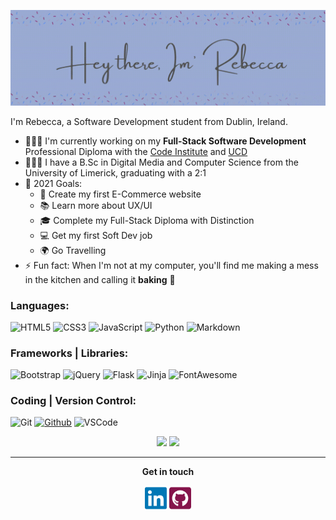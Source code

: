 <p align="center">
<img src="assets/logo.gif" alt="Hey there! I'm Rebecca">
</p>

I'm Rebecca, a Software Development student from Dublin, Ireland.

- 👩🏻‍🏫  I'm currently working on my **Full-Stack Software Development** Professional Diploma with the [Code Institute](https://codeinstitute.net/ "Code Institute Homepage") and [UCD](https://www.ucd.ie/professionalacademy/ "UCD Professional Academy Homepage")
- 👩🏻‍🎓 I have a B.Sc in Digital Media and Computer Science from the University of Limerick, graduating with a 2:1
- 🥅 2021 Goals:
    - 🛒 Create my first E-Commerce website
    - 📚 Learn more about UX/UI
    - 🎓 Complete my Full-Stack Diploma with Distinction
    - 💻 Get my first Soft Dev job
    - 🌍 Go Travelling
- ⚡ Fun fact: When I'm not at my computer, you'll find me making a mess in the kitchen and calling it **baking** 🧁

### Languages:
![HTML5](https://img.shields.io/badge/-HTML5%20-E34F26?logo=HTML5&logoColor=ffffff&style=for-the-badge)
![CSS3](https://img.shields.io/badge/-CSS3-1572B6?logo=CSS3&logoColor=ffffff&style=for-the-badge)
![JavaScript](https://img.shields.io/badge/-JavaScript-333333?logo=JavaScript&logoColor=F7DF1E&style=for-the-badge)
![Python](https://img.shields.io/badge/-Python-3776AB?logo=Python&logoColor=ffdf76&style=for-the-badge)
![Markdown](https://img.shields.io/badge/-Markdown-333333?logo=Markdown&logoColor=FFFFFF&style=for-the-badge)

### Frameworks | Libraries:
![Bootstrap](https://img.shields.io/badge/Bootstrap-7952B3?logo=bootstrap&logoColor=white&style=for-the-badge)
![jQuery](https://img.shields.io/badge/jQuery-333333?logo=jQuery&logoColor=7ACEF4&style=for-the-badge)
![Flask](https://img.shields.io/badge/Flask-ffffff?logo=flask&logoColor=000000&style=for-the-badge)
![Jinja](https://img.shields.io/badge/Jinja-333333?logo=jinja&logoColor=B41717&style=for-the-badge)
![FontAwesome](https://img.shields.io/badge/FontAwesome-339AF0?logo=font-awesome&logoColor=ffffff&style=for-the-badge)

### Coding | Version Control: 
![Git](https://img.shields.io/badge/Git-333333?logo=git&logoColor=F05032&style=for-the-badge)
[![Github](https://img.shields.io/badge/GitHub-73427A?logo=github&logoColor=ffffff&style=for-the-badge)](https://github.com/rebeccatraceyt)
![VSCode](https://img.shields.io/badge/VSCode-333333?logo=visual-studio&logoColor=24bfa5&style=for-the-badge)

<p align="center">
    <img src="https://github-readme-stats.rebeccatraceyt.vercel.app//api?username=rebeccatraceyt&layout=compact&include_all_commits=true&show_icons=true&hide_title=true&hide=stars,issues&line_height=31&hide_rank=false&theme=react"/>
    <img src="https://github-readme-stats.rebeccatraceyt.vercel.app/api/top-langs/?username=rebeccatraceyt&layout=compact&hide_title=false&theme=react&langs_count=4" />
</p>


<hr>
<p align="center">
    <strong>Get in touch</strong>
    <p align="center">
        <a href="https://www.linkedin.com/in/rebeccatraceytimoney/" alt="Linkedin" target="_blank"><img src="assets/linkedin.png" width="35px" height="40px"></a>
        <!-- <a href="https://www.linkedin.com/in/rebeccatraceytimoney/" alt="Linkedin" target="_blank"><img src="assets/portfolio.png" width="40px" height="40px"></a> -->
        <a href="https://github.com/rebeccatraceyt" alt="GitHub" target="_blank"><img src="assets/github.png" width="35px" height="40px"></a>  
    </p>
</p>
